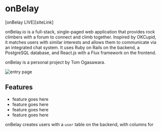 # onBelay

[onBelay LIVE][siteLink]

[sitLink]: http://www.onbelay.io

onBelay.io is a full-stack, single-paged web application that provides rock climbers with a forum to connect and climb together. Inspired by OKCupid, it matches users with similar interests and allows them to communicate via an integrated chat system. It uses Ruby on Rails on the backend, a PostgreSQL database, and React.js with a Flux framework on the frontend.

onBelay is a personal project by Tom Ogasawara.

![entry page](docs/production/PUTFILENAMEHERE.png)


## Features

- feature goes here
- feature goes here
- feature goes here
- feature goes here


onBelay creates users with a `user` table on the backend, with columns for
